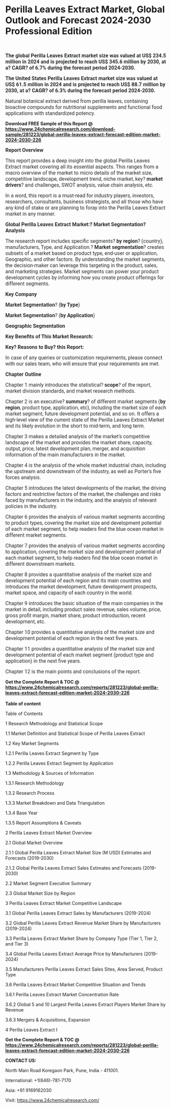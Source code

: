 <h1>Perilla Leaves Extract Market, Global Outlook and Forecast 2024-2030 Professional Edition</h1><br/><p><strong><span style="color:rgb(43, 45, 45); font-family:roboto,sans-serif; font-size:16px">The global Perilla Leaves Extract market size was valued at US$ 234.5 million in 2024 and is projected to reach US$ 345.6 million by 2030, at a? <strong>CAGR</strong>? of 6.7% during the forecast period 2024-2030.</span></strong></p><p><strong><span style="color:rgb(43, 45, 45); font-family:roboto,sans-serif; font-size:16px">The United States Perilla Leaves Extract market size was valued at US$ 61.5 million in 2024 and is projected to reach US$ 88.7 million by 2030, at a? <strong>CAGR</strong>? of 6.3% during the forecast period 2024-2030.</span></strong></p><p><span style="color:rgb(43, 45, 45); font-family:roboto,sans-serif; font-size:16px">Natural botanical extract derived from perilla leaves, containing bioactive compounds for nutritional supplements and functional food applications with standardized potency.</span></p><div><b>Download FREE Sample of this Report @ <a href="https://www.24chemicalresearch.com/download-sample/281223/global-perilla-leaves-extract-forecast-edition-market-2024-2030-226">https://www.24chemicalresearch.com/download-sample/281223/global-perilla-leaves-extract-forecast-edition-market-2024-2030-226</a></b></div><p><strong><span style="color:rgb(43, 45, 45); font-family:roboto,sans-serif; font-size:16px">Report Overview</span></strong></p><p><span style="color:rgb(43, 45, 45); font-family:roboto,sans-serif; font-size:16px">This report provides a deep insight into the global Perilla Leaves Extract market covering all its essential aspects. This ranges from a macro overview of the market to micro details of the market size, competitive landscape, development trend, niche market, key? <strong>market drivers</strong>? and challenges, SWOT analysis, value chain analysis, etc.</span></p><p><span style="color:rgb(43, 45, 45); font-family:roboto,sans-serif; font-size:16px">In a word, this report is a must-read for industry players, investors, researchers, consultants, business strategists, and all those who have any kind of stake or are planning to foray into the Perilla Leaves Extract market in any manner.</span></p><p><strong><span style="color:rgb(43, 45, 45); font-family:roboto,sans-serif; font-size:16px">Global Perilla Leaves Extract Market:? Market Segmentation? Analysis</span></strong></p><p><span style="color:rgb(43, 45, 45); font-family:roboto,sans-serif; font-size:16px">The research report includes specific segments? <strong>by region</strong>? (country), manufacturers, Type, and Application.? <strong>Market segmentation</strong>? creates subsets of a market based on product type, end-user or application, Geographic, and other factors. By understanding the market segments, the decision-maker can leverage this targeting in the product, sales, and marketing strategies. Market segments can power your product development cycles by informing how you create product offerings for different segments.</span></p><p><strong><span style="color:rgb(43, 45, 45); font-family:roboto,sans-serif; font-size:16px">Key Company</span></strong></p><p><span style="color:rgb(43, 45, 45); font-family:roboto,sans-serif; font-size:16px"><strong>Market Segmentation</strong>? (<strong>by Type</strong>)</span></p><p><span style="color:rgb(43, 45, 45); font-family:roboto,sans-serif; font-size:16px"><strong>Market Segmentation</strong>? (<strong><strong>by Application</strong></strong>)</span></p><p><strong><span style="color:rgb(43, 45, 45); font-family:roboto,sans-serif; font-size:16px">Geographic Segmentation</span></strong></p><p><strong><span style="color:rgb(43, 45, 45); font-family:roboto,sans-serif; font-size:16px">Key Benefits of This Market Research:</span></strong></p><p><strong><span style="color:rgb(43, 45, 45); font-family:roboto,sans-serif; font-size:16px">Key? <strong>Reasons to Buy</strong>? this Report:</span></strong></p><p><span style="color:rgb(43, 45, 45); font-family:roboto,sans-serif; font-size:16px">In case of any queries or customization requirements, please connect with our sales team, who will ensure that your requirements are met.</span></p><p><strong><span style="color:rgb(43, 45, 45); font-family:roboto,sans-serif; font-size:16px">Chapter Outline</span></strong></p><p><span style="color:rgb(43, 45, 45); font-family:roboto,sans-serif; font-size:16px">Chapter 1 mainly introduces the statistical? <strong><strong>scope</strong></strong>? of the report, market division standards, and market research methods.</span></p><p><span style="color:rgb(43, 45, 45); font-family:roboto,sans-serif; font-size:16px">Chapter 2 is an executive? <strong><strong>summary</strong></strong>? of different market segments (<strong>by region</strong>, product type, application, etc), including the market size of each market segment, future development potential, and so on. It offers a high-level view of the current state of the Perilla Leaves Extract Market and its likely evolution in the short to mid-term, and long term.</span></p><p><span style="color:rgb(43, 45, 45); font-family:roboto,sans-serif; font-size:16px">Chapter 3 makes a detailed analysis of the market's competitive landscape of the market and provides the market share, capacity, output, price, latest development plan, merger, and acquisition information of the main manufacturers in the market.</span></p><p><span style="color:rgb(43, 45, 45); font-family:roboto,sans-serif; font-size:16px">Chapter 4 is the analysis of the whole market industrial chain, including the upstream and downstream of the industry, as well as Porter's five forces analysis.</span></p><p><span style="color:rgb(43, 45, 45); font-family:roboto,sans-serif; font-size:16px">Chapter 5 introduces the latest developments of the market, the driving factors and restrictive factors of the market, the challenges and risks faced by manufacturers in the industry, and the analysis of relevant policies in the industry.</span></p><p><span style="color:rgb(43, 45, 45); font-family:roboto,sans-serif; font-size:16px">Chapter 6 provides the analysis of various market segments according to product types, covering the market size and development potential of each market segment, to help readers find the blue ocean market in different market segments.</span></p><p><span style="color:rgb(43, 45, 45); font-family:roboto,sans-serif; font-size:16px">Chapter 7 provides the analysis of various market segments according to application, covering the market size and development potential of each market segment, to help readers find the blue ocean market in different downstream markets.</span></p><p><span style="color:rgb(43, 45, 45); font-family:roboto,sans-serif; font-size:16px">Chapter 8 provides a quantitative analysis of the market size and development potential of each region and its main countries and introduces the market development, future development prospects, market space, and capacity of each country in the world.</span></p><p><span style="color:rgb(43, 45, 45); font-family:roboto,sans-serif; font-size:16px">Chapter 9 introduces the basic situation of the main companies in the market in detail, including product sales revenue, sales volume, price, gross profit margin, market share, product introduction, recent development, etc.</span></p><p><span style="color:rgb(43, 45, 45); font-family:roboto,sans-serif; font-size:16px">Chapter 10 provides a quantitative analysis of the market size and development potential of each region in the next five years.</span></p><p><span style="color:rgb(43, 45, 45); font-family:roboto,sans-serif; font-size:16px">Chapter 11 provides a quantitative analysis of the market size and development potential of each market segment (product type and application) in the next five years.</span></p><p><span style="color:rgb(43, 45, 45); font-family:roboto,sans-serif; font-size:16px">Chapter 12 is the main points and conclusions of the report.</span></p><div><b>Get the Complete Report & TOC @ <a href="https://www.24chemicalresearch.com/reports/281223/global-perilla-leaves-extract-forecast-edition-market-2024-2030-226">https://www.24chemicalresearch.com/reports/281223/global-perilla-leaves-extract-forecast-edition-market-2024-2030-226</a></b></div><br><b>Table of content</b><p>Table of Contents<br />
 
  1 Research Methodology and Statistical Scope<br />
 
  1.1 Market Definition and Statistical Scope of Perilla Leaves Extract<br />
 
  1.2 Key Market Segments<br />
 
  1.2.1 Perilla Leaves Extract Segment by Type<br />
 
  1.2.2 Perilla Leaves Extract Segment by Application<br />
 
  1.3 Methodology & Sources of Information<br />
 
  1.3.1 Research Methodology<br />
 
  1.3.2 Research Process<br />
 
  1.3.3 Market Breakdown and Data Triangulation<br />
 
  1.3.4 Base Year<br />
 
  1.3.5 Report Assumptions & Caveats<br />
 
  2 Perilla Leaves Extract Market Overview<br />
 
  2.1 Global Market Overview<br />
 
  2.1.1 Global Perilla Leaves Extract Market Size (M USD) Estimates and Forecasts (2019-2030)<br />
 
  2.1.2 Global Perilla Leaves Extract Sales Estimates and Forecasts (2019-2030)<br />
 
  2.2 Market Segment Executive Summary<br />
 
  2.3 Global Market Size by Region<br />
 
  3 Perilla Leaves Extract Market Competitive Landscape<br />
 
  3.1 Global Perilla Leaves Extract Sales by Manufacturers (2019-2024)<br />
 
  3.2 Global Perilla Leaves Extract Revenue Market Share by Manufacturers (2019-2024)<br />
 
  3.3 Perilla Leaves Extract Market Share by Company Type (Tier 1, Tier 2, and Tier 3)<br />
 
  3.4 Global Perilla Leaves Extract Average Price by Manufacturers (2019-2024)<br />
 
  3.5 Manufacturers Perilla Leaves Extract Sales Sites, Area Served, Product Type<br />
 
  3.6 Perilla Leaves Extract Market Competitive Situation and Trends<br />
 
  3.6.1 Perilla Leaves Extract Market Concentration Rate<br />
 
  3.6.2 Global 5 and 10 Largest Perilla Leaves Extract Players Market Share by Revenue<br />
 
  3.6.3 Mergers & Acquisitions, Expansion<br />
 
  4 Perilla Leaves Extract I<br><div><b>Get the Complete Report & TOC @ <a href="https://www.24chemicalresearch.com/reports/281223/global-perilla-leaves-extract-forecast-edition-market-2024-2030-226">https://www.24chemicalresearch.com/reports/281223/global-perilla-leaves-extract-forecast-edition-market-2024-2030-226</a></b></div></p>
 
 <b>CONTACT US:</b><br>
 
 North Main Road Koregaon Park, Pune, India - 411001.<br/>
 
 International: +1(646)-781-7170<br/>
 
 Asia: +91 9169162030<br/>
 
 Visit: <a href="https://www.24chemicalresearch.com/">https://www.24chemicalresearch.com/</a>
 
 <br>